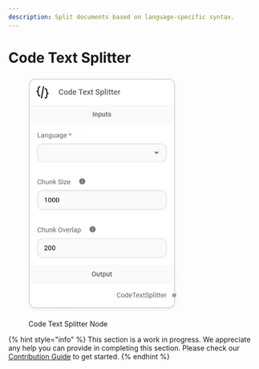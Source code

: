 ```yaml
---
description: Split documents based on language-specific syntax.
---
```


# Code Text Splitter

<figure><img src="../../../.gitbook/assets/image (151).png" alt="" width="296"><figcaption><p>Code Text Splitter Node</p></figcaption></figure>

{% hint style="info" %}
This section is a work in progress. We appreciate any help you can provide in completing this section. Please check our [Contribution Guide](../../../contributing/) to get started.
{% endhint %}
